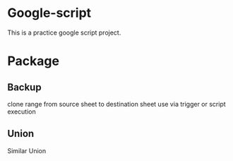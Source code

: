 # Google-script
This is a practice google script project.

# Package
## Backup
clone range from source sheet to destination sheet
use via trigger or script execution

## Union
Similar Union
